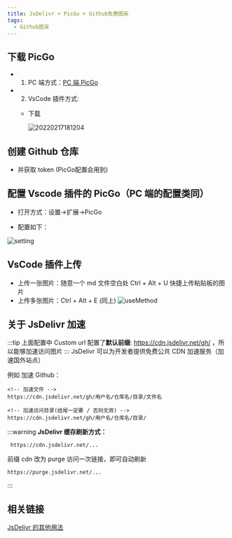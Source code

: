 ```yaml
---
title: JsDelivr + PicGo + Github免费图床
tags:
  - Github图床
---
```


## 下载 PicGo

- 1. PC 端方式：[PC 端 PicGo](https://github.com/Molunerfinn/PicGo/releases)
- 2. VsCode 插件方式:

  - 下载

    ![20220217181204](https://cdn.jsdelivr.net/gh/dreamChaser-lcc/typora-cloudImages/blog/wallpaper/20220217181204.png)

## 创建 Github 仓库

- 并获取 token (PicGo配置会用到)

## 配置 Vscode 插件的 PicGo（PC 端的配置类同）

- 打开方式：设置->扩展->PicGo

- 配置如下：

![setting](https://cdn.jsdelivr.net/gh/dreamChaser-lcc/typora-cloudImages/blog/Picgo/setting.png)

## VsCode 插件上传

- 上传一张图片：随意一个 md 文件空白处 Ctrl + Alt + U 快捷上传粘贴板的图片
- 上传多张图片：Ctrl + Alt + E (同上)
  ![useMethod](https://cdn.jsdelivr.net/gh/dreamChaser-lcc/typora-cloudImages/blog/Picgo/useMethod.png)

## 关于 JsDelivr 加速

:::tip
上面配置中 Custom url 配置了**默认前缀**: https://cdn.jsdelivr.net/gh/ ，所以能够加速访问图片
:::
JsDelivr 可以为开发者提供免费公共 CDN 加速服务（加速国外站点）

例如 加速 Github：

```
<!-- 加速文件 -->
https://cdn.jsdelivr.net/gh/用户名/仓库名/目录/文件名

<!-- 加速访问目录(结尾一定要 / 否则无效) -->
https://cdn.jsdelivr.net/gh/用户名/仓库名/目录/

```

:::warning
**JsDelivr 缓存刷新方式：**

```
 https://cdn.jsdelivr.net/...
```

前缀 cdn 改为 purge 访问一次链接，即可自动刷新

```
https://purge.jsdelivr.net/...
```

:::

## 相关链接

[JsDelivr 的其他用法](https://www.jsdelivr.com/features)
